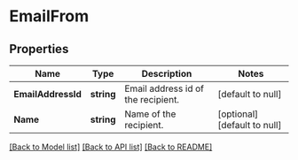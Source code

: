 # EmailFrom

## Properties
Name | Type | Description | Notes
------------ | ------------- | ------------- | -------------
**EmailAddressId** | **string** | Email address id of the recipient. | [default to null]
**Name** | **string** | Name of the recipient. | [optional] [default to null]

[[Back to Model list]](../README.md#documentation-for-models) [[Back to API list]](../README.md#documentation-for-api-endpoints) [[Back to README]](../README.md)


